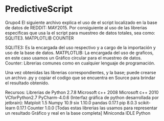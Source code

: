 # PredictiveScript
Grupo4
El siguiente archivo explica el uso de el script localizado en la base de datos de REDDIT: MAY2015.
Por consiguiente al uso de las librerias especificas que usa la el script para muestreo de datos totales, sea como:
SQLITE3.
MATPLOTLIB
COUNTER

SQLITE3: Es la encargada del uso respectivo y a cargo de la importación y uso de la base de datos.
MATPLOTLIB: La encargada del uso de graficos, en este caso usamos un Gráfico circular para el muestreo de datos.
Counter: Librerias comunes como en cualquier lenguaje de programación.

Una vez obtenidas las librerias correspondientes, y la base; puede crearse un archivo .py y copiar el codigo que se encuentra en Source para brindar el resultado obtenido.

Recursos:
Librerias de Python 2.7.8
Microsoft c++ 2008
Microsoft c++ 2010
VCforPython2.7
PyCharm-4.0.6 (Interfaz gráfica de python desarrollada por jetbrain):
  Matploit 1.5
  Numpy 10.9
  six 1.10.0
  pandas 0.17.1
  pip 8.0.3
  scikit-learn 0.17.1
  Counter 1.0.0
[Todas estas librerias las usamos para representar un resultado Gráfico y real en la base completa]
Miniconda
IDLE Python
